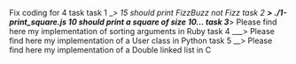 Fix coding for 4 task
task 1 __> 15 should print FizzBuzz not Fizz
task 2 ___> ./1-print_square.js 10 should print a square of size 10…
task 3____> Please find here my implementation of sorting arguments in Ruby
task 4 ___> Please find here my implementation of a User class in Python
task 5 __> Please find here my implementation of a Double linked list in C

